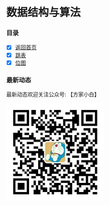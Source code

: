 # 数据结构与算法

### 目录

* [x] [返回首页](./../README.md) 
* [x] [跳表](./skiplist/README.md)
* [x] [位图](./bitmap/README.md)

### 最新动态

最新动态欢迎关注公众号: 【方家小白】

![qrcode](../asset/images/qrcode.jpg)
